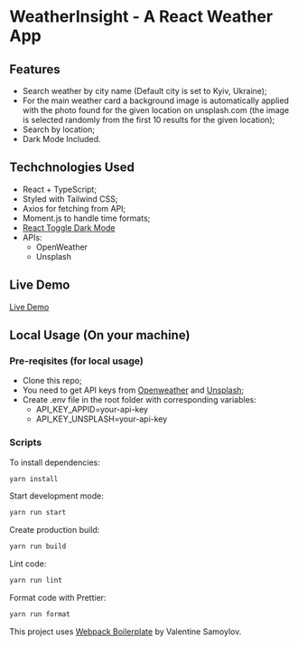 # WeatherInsight - A React Weather App

## Features

- Search weather by city name (Default city is set to Kyiv, Ukraine);
- For the main weather card a background image is automatically applied with the photo found for the given location on unsplash.com (the image is selected randomly from the first 10 results for the given location);
- Search by location;
- Dark Mode Included.

## Techchnologies Used

- React + TypeScript;
- Styled with Tailwind CSS;
- Axios for fetching from API;
- Moment.js to handle time formats;
- [React Toggle Dark Mode](https://www.npmjs.com/package/react-toggle-dark-mode)
- APIs:
  - OpenWeather
  - Unsplash

## Live Demo

[Live Demo](https://weather-insight.vercel.app/)

## Local Usage (On your machine)

### Pre-reqisites (for local usage)

- Clone this repo;
- You need to get API keys from [Openweather](https://openweathermap.org/) and [Unsplash](https://unsplash.com/developers/);
- Create .env file in the root folder with corresponding variables:
  - API_KEY_APPID=your-api-key
  - API_KEY_UNSPLASH=your-api-key

### Scripts

To install dependencies:

```sh
yarn install
```

Start development mode:

```sh
yarn run start
```

Create production build:

```sh
yarn run build
```

Lint code:

```sh
yarn run lint
```

Format code with Prettier:

```sh
yarn run format
```

This project uses [Webpack Boilerplate](https://github.com/valentine-samoylov/webpack-react-ts-tw-bp) by Valentine Samoylov.
